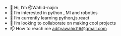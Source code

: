- 👋 Hi, I’m @Wahid-najim
- 👀 I’m interested in python , Ml and robotics
- 🌱 I’m currently learning python,js,react
- 💞️ I’m looking to collaborate on making cool projects
- 📫 How to reach me adityawahid16@gmail.com

<!---
Wahid-najim/Wahid-najim is a ✨ special ✨ repository because its `README.md` (this file) appears on your GitHub profile.
You can click the Preview link to take a look at your changes.
--->
